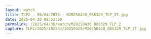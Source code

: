 ```yaml
---
layout: watch
title: TLP2 - 30/04/2025 - M20250430_085329_TLP_2T.jpg
date: 2025-04-30 08:53:29
permalink: /2025/04/30/watch/M20250430_085329_TLP_2
capture: TLP2/2025/202504/20250429/M20250430_085329_TLP_2T.jpg
---
```

